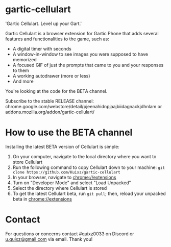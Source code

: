# gartic-cellulart
'Gartic Cellulart. Level up your Gart.'

Gartic Cellulart is a browser extension for Gartic Phone that adds several features and functionalities to the game, such as:
- A digital timer with seconds
- A window-in-window to see images you were supposed to have memorized
- A focused GIF of just the prompts that came to you and your responses to them
- A working autodrawer (more or less)
- And more

You're looking at the code for the BETA channel.

Subscribe to the stable RELEASE channel:
chrome.google.com/webstore/detail/pjeenahidnpjaajbiidagnackjdhnlam
or
addons.mozilla.org/addon/gartic-cellulart/

# How to use the BETA channel
Installing the latest BETA version of Cellulart is simple:
1. On your computer, navigate to the local directory where you want to store Cellulart
2. Run the following command to copy Cellulart down to your machine:
`git clone https://github.com/Kuixz/gartic-cellulart`
3. In your browser, navigate to <chrome://extensions>
4. Turn on "Developer Mode" and select "Load Unpacked"
5. Select the directory where Cellulart is stored
6. To get the latest Cellulart beta, run `git pull`; then, reload your unpacked beta in <chrome://extensions>

# Contact
For questions or concerns contact #quixz0033 on Discord or u.quixz@gmail.com via email. Thank you!